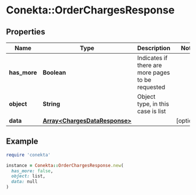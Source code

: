 # Conekta::OrderChargesResponse

## Properties

| Name | Type | Description | Notes |
| ---- | ---- | ----------- | ----- |
| **has_more** | **Boolean** | Indicates if there are more pages to be requested |  |
| **object** | **String** | Object type, in this case is list |  |
| **data** | [**Array&lt;ChargesDataResponse&gt;**](ChargesDataResponse.md) |  | [optional] |

## Example

```ruby
require 'conekta'

instance = Conekta::OrderChargesResponse.new(
  has_more: false,
  object: list,
  data: null
)
```

